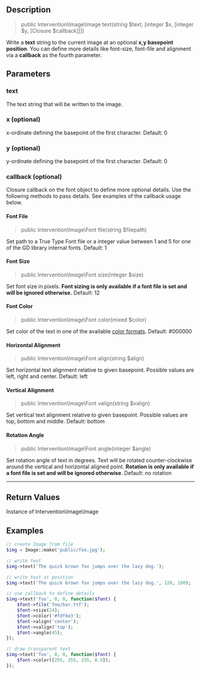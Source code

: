 ## Description

> public Intervention\Image\Image text(string $text, [integer $x, [integer $y, [Closure $callback]]])

Write a **text** string to the current image at an optional **x,y basepoint position**. You can define more details like font-size, font-file and alignment via a **callback** as the fourth parameter.


## Parameters

### text
The text string that will be written to the image.

### x (optional)
x-ordinate defining the basepoint of the first character. Default: 0

### y (optional)
y-ordinate defining the basepoint of the first character. Default: 0

### callback (optional)
Closure callback on the font object to define more optional details. Use the following methods to pass details. See examples of the callback usage below.

#### Font File

> public Intervention\Image\Font file(string $filepath)

Set path to a True Type Font file or a integer value between 1 and 5 for one of the GD library internal fonts. Default: 1

#### Font Size

> public Intervention\Image\Font size(integer $size)

Set font size in pixels. **Font sizing is only available if a font file is set and will be ignored otherwise.** Default: 12

#### Font Color

> public Intervention\Image\Font color(mixed $color)

Set color of the text in one of the available [color formats](/getting_started/formats). Default: #000000

#### Horizontal Alignment

> public Intervention\Image\Font align(string $align)

Set horizontal text alignment relative to given basepoint. Possible values are left, right and center. Default: left

#### Vertical Alignment

> public Intervention\Image\Font valign(string $valign)

Set vertical text alignment relative to given basepoint. Possible values are top, bottom and middle. Default: bottom

#### Rotation Angle

> public Intervention\Image\Font angle(integer $angle)

Set rotation angle of text in degrees. Text will be rotated counter-clockwise around the vertical and horizontal aligned point. **Rotation is only available if a font file is set and will be ignored otherwise**. Default: no rotation

---

## Return Values
Instance of Intervention\Image\Image

<a name="examples"></a>

## Examples

```php
// create Image from file
$img = Image::make('public/foo.jpg');

// write text
$img->text('The quick brown fox jumps over the lazy dog.');

// write text at position
$img->text('The quick brown fox jumps over the lazy dog.', 120, 100);

// use callback to define details
$img->text('foo', 0, 0, function($font) {
    $font->file('foo/bar.ttf');
    $font->size(24);
    $font->color('#fdf6e3');
    $font->align('center');
    $font->valign('top');
    $font->angle(45);
});

// draw transparent text
$img->text('foo', 0, 0, function($font) {
    $font->color([255, 255, 255, 0.5]);
});
```
